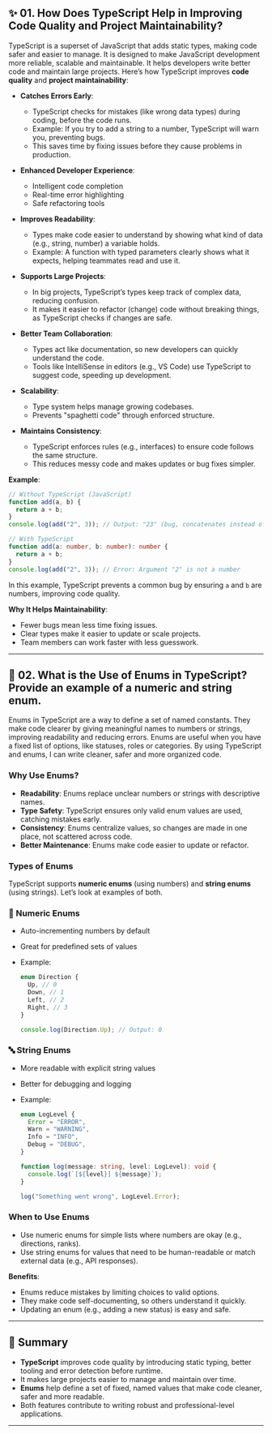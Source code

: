 ## ✨ 01. How Does TypeScript Help in Improving Code Quality and Project Maintainability?

TypeScript is a superset of JavaScript that adds static types, making code safer and easier to manage. It is designed to make JavaScript development more reliable, scalable and maintainable. It helps developers write better code and maintain large projects. Here’s how TypeScript improves **code quality** and **project maintainability**:

- **Catches Errors Early**:

  - TypeScript checks for mistakes (like wrong data types) during coding, before the code runs.
  - Example: If you try to add a string to a number, TypeScript will warn you, preventing bugs.
  - This saves time by fixing issues before they cause problems in production.

- **Enhanced Developer Experience**:

  - Intelligent code completion
  - Real-time error highlighting
  - Safe refactoring tools

- **Improves Readability**:

  - Types make code easier to understand by showing what kind of data (e.g., string, number) a variable holds.
  - Example: A function with typed parameters clearly shows what it expects, helping teammates read and use it.

- **Supports Large Projects**:

  - In big projects, TypeScript’s types keep track of complex data, reducing confusion.
  - It makes it easier to refactor (change) code without breaking things, as TypeScript checks if changes are safe.

- **Better Team Collaboration**:

  - Types act like documentation, so new developers can quickly understand the code.
  - Tools like IntelliSense in editors (e.g., VS Code) use TypeScript to suggest code, speeding up development.
- **Scalability**:

  - Type system helps manage growing codebases.
  - Prevents "spaghetti code" through enforced structure.

- **Maintains Consistency**:

  - TypeScript enforces rules (e.g., interfaces) to ensure code follows the same structure.
  - This reduces messy code and makes updates or bug fixes simpler.

**Example**:

```typescript
// Without TypeScript (JavaScript)
function add(a, b) {
  return a + b;
}
console.log(add("2", 3)); // Output: "23" (bug, concatenates instead of adding)

// With TypeScript
function add(a: number, b: number): number {
  return a + b;
}
console.log(add("2", 3)); // Error: Argument "2" is not a number
```

In this example, TypeScript prevents a common bug by ensuring `a` and `b` are numbers, improving code quality.

**Why It Helps Maintainability**:

- Fewer bugs mean less time fixing issues.
- Clear types make it easier to update or scale projects.
- Team members can work faster with less guesswork.

---

## 🔢 02. What is the Use of Enums in TypeScript? Provide an example of a numeric and string enum.

Enums in TypeScript are a way to define a set of named constants. They make code clearer by giving meaningful names to numbers or strings, improving readability and reducing errors. Enums are useful when you have a fixed list of options, like statuses, roles or categories. By using TypeScript and enums, I can write cleaner, safer and more organized code.

### Why Use Enums?

- **Readability**: Enums replace unclear numbers or strings with descriptive names.
- **Type Safety**: TypeScript ensures only valid enum values are used, catching mistakes early.
- **Consistency**: Enums centralize values, so changes are made in one place, not scattered across code.
- **Better Maintenance**: Enums make code easier to update or refactor.

### Types of Enums

TypeScript supports **numeric enums** (using numbers) and **string enums** (using strings). Let’s look at examples of both.

### 🔢 Numeric Enums

- Auto-incrementing numbers by default
- Great for predefined sets of values
- Example:

  ```typescript
  enum Direction {
    Up, // 0
    Down, // 1
    Left, // 2
    Right, // 3
  }

  console.log(Direction.Up); // Output: 0
  ```

### 🔤 String Enums

- More readable with explicit string values
- Better for debugging and logging
- Example:

  ```typescript
  enum LogLevel {
    Error = "ERROR",
    Warn = "WARNING",
    Info = "INFO",
    Debug = "DEBUG",
  }

  function log(message: string, level: LogLevel): void {
    console.log(`[${level}] ${message}`);
  }

  log("Something went wrong", LogLevel.Error);
  ```

### When to Use Enums

- Use numeric enums for simple lists where numbers are okay (e.g., directions, ranks).
- Use string enums for values that need to be human-readable or match external data (e.g., API responses).

**Benefits**:

- Enums reduce mistakes by limiting choices to valid options.
- They make code self-documenting, so others understand it quickly.
- Updating an enum (e.g., adding a new status) is easy and safe.

---

## 🎯 Summary

- **TypeScript** improves code quality by introducing static typing, better tooling and error detection before runtime.
- It makes large projects easier to manage and maintain over time.
- **Enums** help define a set of fixed, named values that make code cleaner, safer and more readable.
- Both features contribute to writing robust and professional-level applications.

---